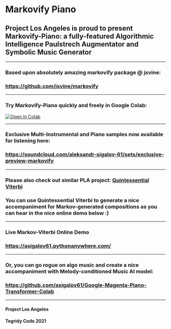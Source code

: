 # Markovify Piano
## Project Los Angeles is proud to present Markovify-Piano: a fully-featured Algorithmic Intelligence Paulstrech Augmentator and Symbolic Music Generator

***

### Based upon absolutely amazing markovify package @ jsvine:
### https://github.com/jsvine/markovify

***

### Try Markovify-Piano quickly and freely in Google Colab:

[![Open In Colab][colab-badge]][colab-notebook]

[colab-notebook]: <https://colab.research.google.com/github/asigalov61/Markovify-Piano/blob/main/Markovify_Piano.ipynb>
[colab-badge]: <https://colab.research.google.com/assets/colab-badge.svg>

***

### Exclusive Multi-Instrumental and Piano samples now available for listening here:

### https://soundcloud.com/aleksandr-sigalov-61/sets/exclusive-preview-markovify

***

### Please also check out similar PLA project: [Quintessential Viterbi](https://github.com/asigalov61/Quintessential-Viterbi)
### You can use Quintessential Viterbi to generate a nice accompaniment for Markov-generated compositions as you can hear in the nice online demo below :)

***

### Live Markov-Viterbi Online Demo
### https://asigalov61.pythonanywhere.com/

***

### Or, you can go rogue on algo music and create a nice accompaniment with Melody-conditioned Music AI model:
### https://github.com/asigalov61/Google-Magenta-Piano-Transformer-Colab

***

#### Project Los Angeles
#### Tegridy Code 2021
